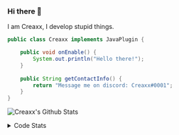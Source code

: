 ### Hi there 👋

I am Creaxx, I develop stupid things. 

```java
public class Creaxx implements JavaPlugin {

    public void onEnable() {
        System.out.println("Hello there!");
    }
    
    public String getContactInfo() {
        return "Message me on discord: Creaxx#0001";
    }
}
```

![Creaxx's Github Stats](https://github-readme-stats.vercel.app/api?username=CreaxxOG&show_icons=true&theme=dark&count_private=true)

<details>
  <summary>Code Stats</summary>

<!--START_SECTION:waka-->
![Code Time](http://img.shields.io/badge/Code%20Time-1%2C324%20hrs%2059%20mins-blue)

![Lines of code](https://img.shields.io/badge/From%20Hello%20World%20I%27ve%20Written-574.9%20thousand%20lines%20of%20code-blue)

**🐱 My GitHub Data** 

> 📦 66.4 kB Used in GitHub's Storage 
 > 
> 🏆 1,763 Contributions in the Year 2023
 > 
> 🚫 Not Opted to Hire
 > 
> 📜 4 Public Repositories 
 > 
> 🔑 2 Private Repositories 
 > 
**I'm a Night 🦉** 

```text
🌞 Morning                290 commits         ██░░░░░░░░░░░░░░░░░░░░░░░   06.95 % 
🌆 Daytime                1756 commits        ███████████░░░░░░░░░░░░░░   42.08 % 
🌃 Evening                2066 commits        ████████████░░░░░░░░░░░░░   49.51 % 
🌙 Night                  61 commits          ░░░░░░░░░░░░░░░░░░░░░░░░░   01.46 % 
```
📅 **I'm Most Productive on Saturday** 

```text
Monday                   487 commits         ███░░░░░░░░░░░░░░░░░░░░░░   11.67 % 
Tuesday                  590 commits         ████░░░░░░░░░░░░░░░░░░░░░   14.14 % 
Wednesday                600 commits         ████░░░░░░░░░░░░░░░░░░░░░   14.38 % 
Thursday                 664 commits         ████░░░░░░░░░░░░░░░░░░░░░   15.91 % 
Friday                   405 commits         ██░░░░░░░░░░░░░░░░░░░░░░░   09.71 % 
Saturday                 754 commits         █████░░░░░░░░░░░░░░░░░░░░   18.07 % 
Sunday                   673 commits         ████░░░░░░░░░░░░░░░░░░░░░   16.13 % 
```


📊 **This Week I Spent My Time On** 

```text
💬 Programming Languages: 
Java                     27 hrs 17 mins      █████████████████░░░░░░░░   67.45 % 
Kotlin                   6 hrs 39 mins       ████░░░░░░░░░░░░░░░░░░░░░   16.45 % 
HTML                     4 hrs 26 mins       ███░░░░░░░░░░░░░░░░░░░░░░   10.98 % 
XML                      1 hr 11 mins        █░░░░░░░░░░░░░░░░░░░░░░░░   02.96 % 
Properties               17 mins             ░░░░░░░░░░░░░░░░░░░░░░░░░   00.70 % 

🔥 Editors: 
IntelliJ                 40 hrs 28 mins      █████████████████████████   100.00 % 
```

**I Mostly Code in Java** 

```text
Java                     55 repos            ███████████████████░░░░░░   77.46 % 
Kotlin                   10 repos            ████░░░░░░░░░░░░░░░░░░░░░   14.08 % 
TypeScript               3 repos             █░░░░░░░░░░░░░░░░░░░░░░░░   04.23 % 
CSS                      2 repos             █░░░░░░░░░░░░░░░░░░░░░░░░   02.82 % 
EJS                      1 repo              ░░░░░░░░░░░░░░░░░░░░░░░░░   01.41 % 
```




 Last Updated on 10/06/2023 06:22:40 UTC
<!--END_SECTION:waka-->
</details>
